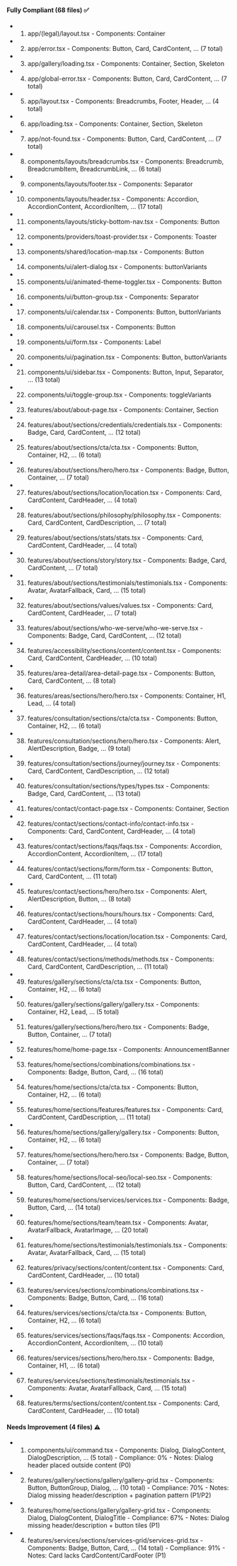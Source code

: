 #### Fully Compliant (68 files) ✅
- 1. app/(legal)/layout.tsx - Components: Container
- 2. app/error.tsx - Components: Button, Card, CardContent, … (7 total)
- 3. app/gallery/loading.tsx - Components: Container, Section, Skeleton
- 4. app/global-error.tsx - Components: Button, Card, CardContent, … (7 total)
- 5. app/layout.tsx - Components: Breadcrumbs, Footer, Header, … (4 total)
- 6. app/loading.tsx - Components: Container, Section, Skeleton
- 7. app/not-found.tsx - Components: Button, Card, CardContent, … (7 total)
- 8. components/layouts/breadcrumbs.tsx - Components: Breadcrumb, BreadcrumbItem, BreadcrumbLink, … (6 total)
- 9. components/layouts/footer.tsx - Components: Separator
- 10. components/layouts/header.tsx - Components: Accordion, AccordionContent, AccordionItem, … (17 total)
- 11. components/layouts/sticky-bottom-nav.tsx - Components: Button
- 12. components/providers/toast-provider.tsx - Components: Toaster
- 13. components/shared/location-map.tsx - Components: Button
- 14. components/ui/alert-dialog.tsx - Components: buttonVariants
- 15. components/ui/animated-theme-toggler.tsx - Components: Button
- 16. components/ui/button-group.tsx - Components: Separator
- 17. components/ui/calendar.tsx - Components: Button, buttonVariants
- 18. components/ui/carousel.tsx - Components: Button
- 19. components/ui/form.tsx - Components: Label
- 20. components/ui/pagination.tsx - Components: Button, buttonVariants
- 21. components/ui/sidebar.tsx - Components: Button, Input, Separator, … (13 total)
- 22. components/ui/toggle-group.tsx - Components: toggleVariants
- 23. features/about/about-page.tsx - Components: Container, Section
- 24. features/about/sections/credentials/credentials.tsx - Components: Badge, Card, CardContent, … (12 total)
- 25. features/about/sections/cta/cta.tsx - Components: Button, Container, H2, … (6 total)
- 26. features/about/sections/hero/hero.tsx - Components: Badge, Button, Container, … (7 total)
- 27. features/about/sections/location/location.tsx - Components: Card, CardContent, CardHeader, … (4 total)
- 28. features/about/sections/philosophy/philosophy.tsx - Components: Card, CardContent, CardDescription, … (7 total)
- 29. features/about/sections/stats/stats.tsx - Components: Card, CardContent, CardHeader, … (4 total)
- 30. features/about/sections/story/story.tsx - Components: Badge, Card, CardContent, … (7 total)
- 31. features/about/sections/testimonials/testimonials.tsx - Components: Avatar, AvatarFallback, Card, … (15 total)
- 32. features/about/sections/values/values.tsx - Components: Card, CardContent, CardHeader, … (7 total)
- 33. features/about/sections/who-we-serve/who-we-serve.tsx - Components: Badge, Card, CardContent, … (12 total)
- 34. features/accessibility/sections/content/content.tsx - Components: Card, CardContent, CardHeader, … (10 total)
- 35. features/area-detail/area-detail-page.tsx - Components: Button, Card, CardContent, … (8 total)
- 36. features/areas/sections/hero/hero.tsx - Components: Container, H1, Lead, … (4 total)
- 37. features/consultation/sections/cta/cta.tsx - Components: Button, Container, H2, … (6 total)
- 38. features/consultation/sections/hero/hero.tsx - Components: Alert, AlertDescription, Badge, … (9 total)
- 39. features/consultation/sections/journey/journey.tsx - Components: Card, CardContent, CardDescription, … (12 total)
- 40. features/consultation/sections/types/types.tsx - Components: Badge, Card, CardContent, … (13 total)
- 41. features/contact/contact-page.tsx - Components: Container, Section
- 42. features/contact/sections/contact-info/contact-info.tsx - Components: Card, CardContent, CardHeader, … (4 total)
- 43. features/contact/sections/faqs/faqs.tsx - Components: Accordion, AccordionContent, AccordionItem, … (17 total)
- 44. features/contact/sections/form/form.tsx - Components: Button, Card, CardContent, … (11 total)
- 45. features/contact/sections/hero/hero.tsx - Components: Alert, AlertDescription, Button, … (8 total)
- 46. features/contact/sections/hours/hours.tsx - Components: Card, CardContent, CardHeader, … (4 total)
- 47. features/contact/sections/location/location.tsx - Components: Card, CardContent, CardHeader, … (4 total)
- 48. features/contact/sections/methods/methods.tsx - Components: Card, CardContent, CardDescription, … (11 total)
- 49. features/gallery/sections/cta/cta.tsx - Components: Button, Container, H2, … (6 total)
- 50. features/gallery/sections/gallery/gallery.tsx - Components: Container, H2, Lead, … (5 total)
- 51. features/gallery/sections/hero/hero.tsx - Components: Badge, Button, Container, … (7 total)
- 52. features/home/home-page.tsx - Components: AnnouncementBanner
- 53. features/home/sections/combinations/combinations.tsx - Components: Badge, Button, Card, … (16 total)
- 54. features/home/sections/cta/cta.tsx - Components: Button, Container, H2, … (6 total)
- 55. features/home/sections/features/features.tsx - Components: Card, CardContent, CardDescription, … (11 total)
- 56. features/home/sections/gallery/gallery.tsx - Components: Button, Container, H2, … (6 total)
- 57. features/home/sections/hero/hero.tsx - Components: Badge, Button, Container, … (7 total)
- 58. features/home/sections/local-seo/local-seo.tsx - Components: Button, Card, CardContent, … (12 total)
- 59. features/home/sections/services/services.tsx - Components: Badge, Button, Card, … (14 total)
- 60. features/home/sections/team/team.tsx - Components: Avatar, AvatarFallback, AvatarImage, … (20 total)
- 61. features/home/sections/testimonials/testimonials.tsx - Components: Avatar, AvatarFallback, Card, … (15 total)
- 62. features/privacy/sections/content/content.tsx - Components: Card, CardContent, CardHeader, … (10 total)
- 63. features/services/sections/combinations/combinations.tsx - Components: Badge, Button, Card, … (16 total)
- 64. features/services/sections/cta/cta.tsx - Components: Button, Container, H2, … (6 total)
- 65. features/services/sections/faqs/faqs.tsx - Components: Accordion, AccordionContent, AccordionItem, … (10 total)
- 66. features/services/sections/hero/hero.tsx - Components: Badge, Container, H1, … (6 total)
- 67. features/services/sections/testimonials/testimonials.tsx - Components: Avatar, AvatarFallback, Card, … (15 total)
- 68. features/terms/sections/content/content.tsx - Components: Card, CardContent, CardHeader, … (10 total)

#### Needs Improvement (4 files) ⚠️
- 1. components/ui/command.tsx - Components: Dialog, DialogContent, DialogDescription, … (5 total) - Compliance: 0% - Notes: Dialog header placed outside content (P0)
- 2. features/gallery/sections/gallery/gallery-grid.tsx - Components: Button, ButtonGroup, Dialog, … (10 total) - Compliance: 70% - Notes: Dialog missing header/description + pagination pattern (P1/P2)
- 3. features/home/sections/gallery/gallery-grid.tsx - Components: Dialog, DialogContent, DialogTitle - Compliance: 67% - Notes: Dialog missing header/description + button tiles (P1)
- 4. features/services/sections/services-grid/services-grid.tsx - Components: Badge, Button, Card, … (14 total) - Compliance: 91% - Notes: Card lacks CardContent/CardFooter (P1)
